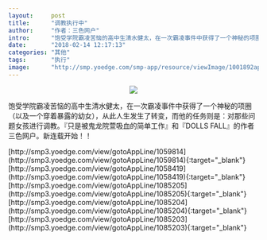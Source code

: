 ```yaml
---
layout:     post
title:      "调教执行中"
author:     "作者：三色网户"
intro:      "饱受学院霸凌苦恼的高中生清水健太，在一次霸凌事件中获得了一个神秘的项圈（以及一个穿着暴露的幼女），从此人生发生了转变，而他的任务则是：对那些问题女孩进行调教。『只是被鬼龙院萱吸血的简单工作』和『DOLLS FALL』的作者三色网户。新连载开始！！"
date:       "2018-02-14 12:17:13"
categories: "其他"
tags:       "执行"
image:      "http://smp.yoedge.com/smp-app/resource/viewImage/1001892appline.png"
---
```

<div style="text-align: center">
<p><img src="http://smp.yoedge.com/smp-app/resource/viewImage/1001892appline.png"/></p>
</div>
<p class="post-meta">
<span>饱受学院霸凌苦恼的高中生清水健太，在一次霸凌事件中获得了一个神秘的项圈（以及一个穿着暴露的幼女），从此人生发生了转变，而他的任务则是：对那些问题女孩进行调教。『只是被鬼龙院萱吸血的简单工作』和『DOLLS FALL』的作者三色网户。新连载开始！！</span>
</p>
[http://smp3.yoedge.com/view/gotoAppLine/1059814](http://smp3.yoedge.com/view/gotoAppLine/1059814){:target="_blank"}
[http://smp3.yoedge.com/view/gotoAppLine/1058419](http://smp3.yoedge.com/view/gotoAppLine/1058419){:target="_blank"}
[http://smp3.yoedge.com/view/gotoAppLine/1085205](http://smp3.yoedge.com/view/gotoAppLine/1085205){:target="_blank"}
[http://smp3.yoedge.com/view/gotoAppLine/1085204](http://smp3.yoedge.com/view/gotoAppLine/1085204){:target="_blank"}
[http://smp3.yoedge.com/view/gotoAppLine/1085203](http://smp3.yoedge.com/view/gotoAppLine/1085203){:target="_blank"}


